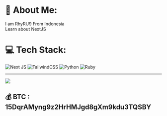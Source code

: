 # 💫 About Me:
I am  RhyRU9 From Indonesia<br>Learn about NextJS<br>


# 💻 Tech Stack:
![Next JS](https://img.shields.io/badge/Next-black?style=for-the-badge&logo=next.js&logoColor=white) ![TailwindCSS](https://img.shields.io/badge/tailwindcss-%2338B2AC.svg?style=for-the-badge&logo=tailwind-css&logoColor=white) ![Python](https://img.shields.io/badge/python-3670A0?style=for-the-badge&logo=python&logoColor=ffdd54) ![Ruby](https://img.shields.io/badge/ruby-%23CC342D.svg?style=for-the-badge&logo=ruby&logoColor=white)

---
[![](https://visitcount.itsvg.in/api?id=rhymsc&icon=0&color=0)](https://visitcount.itsvg.in)

  ## 💰 BTC : 15DqrAMyng9z2HrHMJgd8gXm9kdu3TQSBY

  
<!-- Proudly created with GPRM ( https://gprm.itsvg.in ) -->
